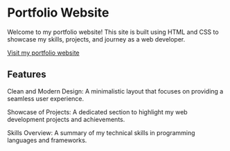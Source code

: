 # Portfolio Website
Welcome to my portfolio website! This site is built using HTML and CSS to showcase my skills, projects, and journey as a web developer.

[Visit my portfolio website](https://ksadotra.github.io/portfolio)

## Features
Clean and Modern Design: A minimalistic layout that focuses on providing a seamless user experience.

Showcase of Projects: A dedicated section to highlight my web development projects and achievements.

Skills Overview: A summary of my technical skills in programming languages and frameworks.
